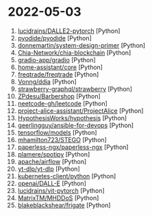# 2022-05-03

1. [lucidrains/DALLE2-pytorch](https://github.com/lucidrains/DALLE2-pytorch "Implementation of DALL-E 2, OpenAI's updated text-to-image synthesis neural network, in Pytorch") [Python]
2. [pyodide/pyodide](https://github.com/pyodide/pyodide "Pyodide is a Python distribution for the browser and Node.js based on WebAssembly") [Python]
3. [donnemartin/system-design-primer](https://github.com/donnemartin/system-design-primer "Learn how to design large-scale systems. Prep for the system design interview. Includes Anki flashcards.") [Python]
4. [Chia-Network/chia-blockchain](https://github.com/Chia-Network/chia-blockchain "Chia blockchain python implementation (full node, farmer, harvester, timelord, and wallet)") [Python]
5. [gradio-app/gradio](https://github.com/gradio-app/gradio "Create UIs for your machine learning model in Python in 3 minutes") [Python]
6. [home-assistant/core](https://github.com/home-assistant/core "🏡 Open source home automation that puts local control and privacy first.") [Python]
7. [freqtrade/freqtrade](https://github.com/freqtrade/freqtrade "Free, open source crypto trading bot") [Python]
8. [Vonng/ddia](https://github.com/Vonng/ddia "《Designing Data-Intensive Application》DDIA中文翻译") [Python]
9. [strawberry-graphql/strawberry](https://github.com/strawberry-graphql/strawberry "A GraphQL library for Python that leverages type annotations 🍓") [Python]
10. [ZPdesu/Barbershop](https://github.com/ZPdesu/Barbershop "Barbershop: GAN-based Image Compositing using Segmentation Masks (SIGGRAPH Asia 2021)") [Python]
11. [neetcode-gh/leetcode](https://github.com/neetcode-gh/leetcode "Leetcode solutions") [Python]
12. [project-alice-assistant/ProjectAlice](https://github.com/project-alice-assistant/ProjectAlice "Main repository of Project Alice, contains main unit source code") [Python]
13. [HypothesisWorks/hypothesis](https://github.com/HypothesisWorks/hypothesis "Hypothesis is a powerful, flexible, and easy to use library for property-based testing.") [Python]
14. [geerlingguy/ansible-for-devops](https://github.com/geerlingguy/ansible-for-devops "Ansible for DevOps examples.") [Python]
15. [tensorflow/models](https://github.com/tensorflow/models "Models and examples built with TensorFlow") [Python]
16. [mhamilton723/STEGO](https://github.com/mhamilton723/STEGO "Unsupervised Semantic Segmentation by Distilling Feature Correspondences") [Python]
17. [paperless-ngx/paperless-ngx](https://github.com/paperless-ngx/paperless-ngx "A community-supported supercharged version of paperless: scan, index and archive all your physical documents") [Python]
18. [plamere/spotipy](https://github.com/plamere/spotipy "A light weight Python library for the Spotify Web API") [Python]
19. [apache/airflow](https://github.com/apache/airflow "Apache Airflow - A platform to programmatically author, schedule, and monitor workflows") [Python]
20. [yt-dlp/yt-dlp](https://github.com/yt-dlp/yt-dlp "A youtube-dl fork with additional features and fixes") [Python]
21. [kubernetes-client/python](https://github.com/kubernetes-client/python "Official Python client library for kubernetes") [Python]
22. [openai/DALL-E](https://github.com/openai/DALL-E "PyTorch package for the discrete VAE used for DALL·E.") [Python]
23. [lucidrains/vit-pytorch](https://github.com/lucidrains/vit-pytorch "Implementation of Vision Transformer, a simple way to achieve SOTA in vision classification with only a single transformer encoder, in Pytorch") [Python]
24. [MatrixTM/MHDDoS](https://github.com/MatrixTM/MHDDoS "Best DDoS Attack Script Python3, (Cyber / DDos) Attack With 53 Methods") [Python]
25. [blakeblackshear/frigate](https://github.com/blakeblackshear/frigate "NVR with realtime local object detection for IP cameras") [Python]
